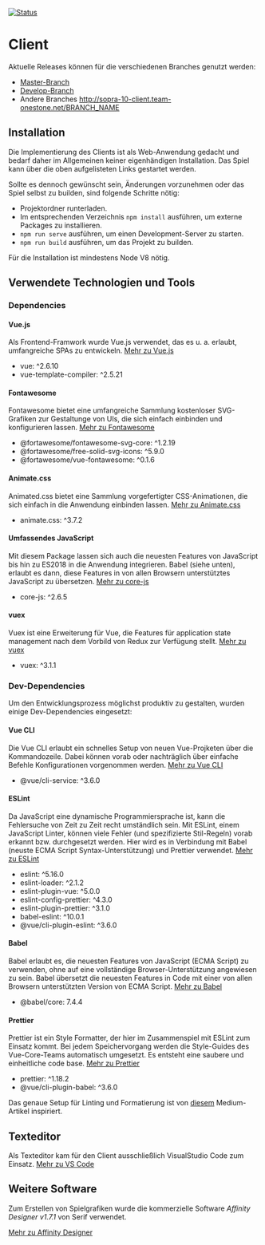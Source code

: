 [![Status](https://travis-ci.org/SoPra-Team-10/Client.svg?branch=master)](https://travis-ci.org/SoPra-Team-10/Client)
# Client
Aktuelle Releases können für die verschiedenen Branches genutzt werden:
 * [Master-Branch](http://sopra-10-client.team-onestone.net/)
 * [Develop-Branch](http://sopra-10-client.team-onestone.net/Develop/)
 * Andere Branches http://sopra-10-client.team-onestone.net/BRANCH_NAME

## Installation

Die Implementierung des Clients ist als Web-Anwendung gedacht und bedarf daher im Allgemeinen keiner eigenhändigen Installation. Das Spiel kann über die oben aufgelisteten Links gestartet werden.

Sollte es dennoch gewünscht sein, Änderungen vorzunehmen oder das Spiel selbst zu builden, sind folgende Schritte nötig:

- Projektordner runterladen.
- Im entsprechenden Verzeichnis `npm install` ausführen, um externe Packages zu installieren.
- `npm run serve` ausführen, um einen Development-Server zu starten.
- `npm run build` ausführen, um das Projekt zu builden.

Für die Installation ist mindestens Node V8 nötig.

## Verwendete Technologien und Tools

### Dependencies

#### Vue.js
Als Frontend-Framwork wurde Vue.js verwendet, das es u. a. erlaubt, umfangreiche SPAs zu entwickeln.
[Mehr zu Vue.js](https://vuejs.org/)
- vue: ^2.6.10
- vue-template-compiler: ^2.5.21


#### Fontawesome
Fontawesome bietet eine umfangreiche Sammlung kostenloser SVG-Grafiken zur Gestaltunge von UIs, die sich einfach einbinden und konfigurieren lassen.
[Mehr zu Fontawesome](https://fontawesome.com/)
- @fortawesome/fontawesome-svg-core: ^1.2.19
- @fortawesome/free-solid-svg-icons: ^5.9.0
- @fortawesome/vue-fontawesome: ^0.1.6

#### Animate.css
Animated.css bietet eine Sammlung vorgefertigter CSS-Animationen, die sich einfach in die Anwendung einbinden lassen.
[Mehr zu Animate.css](https://daneden.github.io/animate.css/)
- animate.css: ^3.7.2

#### Umfassendes JavaScript
Mit diesem Package lassen sich auch die neuesten Features von JavaScript bis hin zu ES2018 in die Anwendung integrieren. Babel (siehe unten), erlaubt es dann, diese Features in von allen Browsern unterstütztes JavaScript zu übersetzen.
[Mehr zu core-js](https://www.npmjs.com/package/core-js)
- core-js: ^2.6.5

#### vuex
Vuex ist eine Erweiterung für Vue, die Features für application state management nach dem Vorbild von Redux zur Verfügung stellt.
[Mehr zu vuex](https://vuex.vuejs.org/)
- vuex: ^3.1.1

### Dev-Dependencies

Um den Entwicklungsprozess möglichst produktiv zu gestalten, wurden einige Dev-Dependencies eingesetzt:

#### Vue CLI
Die Vue CLI erlaubt ein schnelles Setup von neuen Vue-Projketen über die Kommandozeile. Dabei können vorab oder nachträglich über einfache Befehle Konfigurationen vorgenommen werden.
[Mehr zu Vue CLI](https://cli.vuejs.org/)
- @vue/cli-service: ^3.6.0

#### ESLint
Da JavaScript eine dynamische Programmiersprache ist, kann die Fehlersuche von Zeit zu Zeit recht umständlich sein.
Mit ESLint, einem JavaScript Linter, können viele Fehler (und spezifizierte Stil-Regeln) vorab erkannt bzw. durchgesetzt werden. Hier wird es in Verbindung mit Babel (neuste ECMA Script Syntax-Unterstützung) und Prettier verwendet.
[Mehr zu ESLint](https://eslint.org/)

- eslint: ^5.16.0
- eslint-loader: ^2.1.2
- eslint-plugin-vue: ^5.0.0
- eslint-config-prettier: ^4.3.0
- eslint-plugin-prettier: ^3.1.0
- babel-eslint: ^10.0.1
- @vue/cli-plugin-eslint: ^3.6.0

#### Babel
Babel erlaubt es, die neuesten Features von JavaScript (ECMA Script) zu verwenden, ohne auf eine vollständige Browser-Unterstützung angewiesen zu sein. Babel übersetzt die neuesten Features in Code mit einer von allen Browsern unterstützten Version von ECMA Script.
[Mehr zu Babel](https://babeljs.io/)
- @babel/core: 7.4.4

#### Prettier
Prettier ist ein Style Formatter, der hier im Zusammenspiel mit ESLint zum Einsatz kommt. Bei jedem Speichervorgang werden die Style-Guides des Vue-Core-Teams automatisch umgesetzt. Es entsteht eine saubere und einheitliche code base.
[Mehr zu Prettier](https://prettier.io/)
- prettier: ^1.18.2
- @vue/cli-plugin-babel: ^3.6.0

Das genaue Setup für Linting und Formatierung ist von [diesem](https://medium.com/@gogl.alex/how-to-properly-set-up-eslint-with-prettier-for-vue-or-nuxt-in-vscode-e42532099a9c) Medium-Artikel inspiriert.


## Texteditor

Als Texteditor kam für den Client ausschließlich VisualStudio Code zum Einsatz.
[Mehr zu VS Code](https://code.visualstudio.com/)

## Weitere Software

Zum Erstellen von Spielgrafiken wurde die kommerzielle Software *Affinity Designer v1.7.1* von Serif verwendet.

[Mehr zu Affinity Designer](https://affinity.serif.com/de/designer/)
